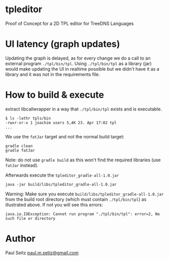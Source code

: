 # tpleditor
Proof of Concept for a 2D TPL editor for TreeDNS Languages

# UI latency (graph updates)
Updating the graph is delayed, as for every change we do a call to an external program `./tpl/bin/tpl`. 
Using `./tpl/bin/tpl` as a library (jar) would make updating the UI in realtime possible but
we didn't have it as a library and it was not in the requirements file.

# How to build & execute

extract libcallwrapper in a way that `./tpl/bin/tpl` exists and is executable.

    $ ls -lathr tpls/bin
    -rwxr-xr-x 1 joachim users 5,4K 23. Apr 17:02 tpl
    ...

We use the `fatJar` target and not the normal build target:

    gradle clean
    gradle fatJar

Note: do not use `gradle build` as this won't find the required libraries (use `fatJar` instead).

Afterwards execute the `tpleditor_gradle-all-1.0.jar`

    java -jar build/libs/tpleditor_gradle-all-1.0.jar

Warning: Make sure you execute `build/libs/tpleditor_gradle-all-1.0.jar`
from the build root directory (which must contain `./tpl/bin/tpl`) as
illustrated above. If not you will see this errors:

    java.io.IOException: Cannot run program "./tpl/bin/tpl": error=2, No such file or directory

# Author

Paul Seitz <paul.m.setiz@gmail.com>
